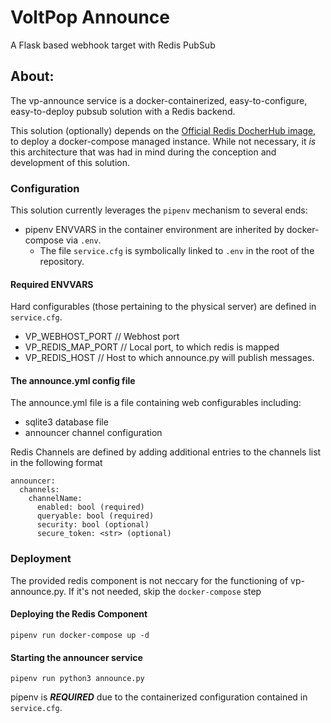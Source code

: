 # VoltPop Announce

A Flask based webhook target with Redis PubSub

## About:

The vp-announce service is a docker-containerized, easy-to-configure, easy-to-deploy pubsub solution with a Redis backend.

This solution (optionally) depends on the [Official Redis DocherHub image](https://hub.docker.com/\_/redis), to deploy a docker-compose managed instance. While not necessary, it  _is_ this architecture that was had in mind during the conception and development of this solution.

### Configuration

This solution currently leverages the `pipenv` mechanism to several ends:
* pipenv ENVVARS in the container environment are inherited by docker-compose via `.env`.
  * The file `service.cfg` is symbolically linked to `.env` in the root of the repository.

#### Required ENVVARS

Hard configurables (those pertaining to the physical server) are defined in `service.cfg`.

* VP_WEBHOST_PORT   // Webhost port 
* VP_REDIS_MAP_PORT // Local port, to which redis is mapped
* VP_REDIS_HOST     // Host to which announce.py will publish messages.

#### The announce.yml config file

The announce.yml file is a file containing web configurables including:
  * sqlite3 database file
  * announcer channel configuration 


Redis Channels are defined by adding additional entries to the channels list in the following format

```
announcer:
  channels:
    channelName:
      enabled: bool (required)
      queryable: bool (required)
      security: bool (optional)
      secure_token: <str> (optional)
```

### Deployment

The provided redis component is not neccary for the functioning of vp-announce.py. If it's not needed, skip the `docker-compose` step

#### Deploying the Redis Component
```
pipenv run docker-compose up -d
```

#### Starting the announcer service
```
pipenv run python3 announce.py
```

pipenv is ***REQUIRED*** due to the containerized configuration contained in `service.cfg`.


